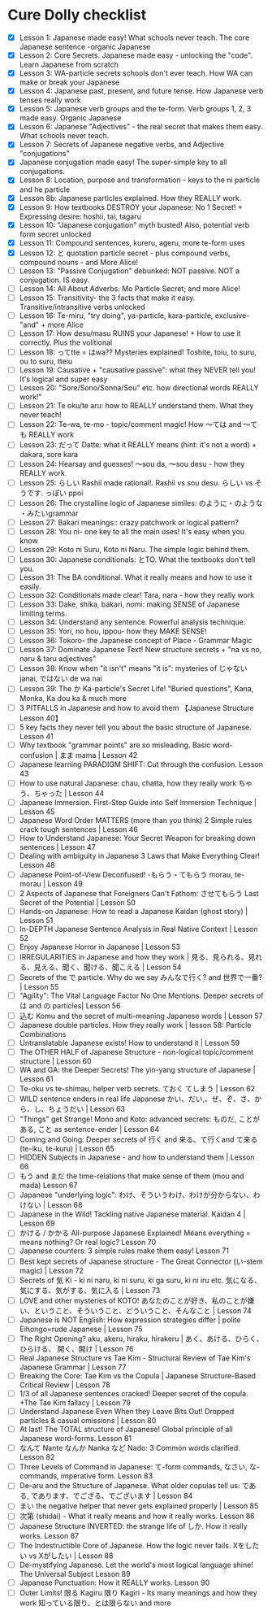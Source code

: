 # Cure Dolly checklist
- [x] Lesson 1: Japanese made easy! What schools never teach. The core Japanese sentence -organic Japanese
- [x] Lesson 2: Core Secrets. Japanese made easy - unlocking the "code". Learn Japanese from scratch
- [x] Lesson 3: WA-particle secrets schools don't ever teach. How WA can make or break your Japanese
- [x] Lesson 4: Japanese past, present, and future tense. How Japanese verb tenses really work
- [x] Lesson 5: Japanese verb groups and the te-form. Verb groups 1, 2, 3 made easy. Organic Japanese
- [x] Lesson 6: Japanese "Adjectives" - the real secret that makes them easy. What schools never teach.
- [x] Lesson 7: Secrets of Japanese negative verbs, and Adjective "conjugations"
- [x] Japanese conjugation made easy! The super-simple key to all conjugations.
- [x] Lesson 8: Location, purpose and transformation - keys to the ni particle and he particle
- [x] Lesson 8b: Japanese particles explained. How they REALLY work.
- [x] Lesson 9: How textbooks DESTROY your Japanese: No 1 Secret! + Expressing desire: hoshii, tai, tagaru
- [x] Lesson 10: "Japanese conjugation" myth busted! Also, potential verb form secret unlocked
- [x] Lesson 11:  Compound sentences, kureru, ageru, more te-form uses
- [x] Lesson 12: と quotation particle secret - plus compound verbs, compound nouns - and More Alice!
- [ ] Lesson 13: "Passive Conjugation" debunked: NOT passive. NOT a conjugation. IS easy.
- [ ] Lesson 14: All About Adverbs: Mo Particle Secret; and more Alice!
- [ ] Lesson 15: Transitivity- the 3 facts that make it easy. Transitive/intransitive verbs unlocked
- [ ] Lesson 16: Te-miru, "try doing", ya-particle, kara-particle, exclusive-"and" + more Alice
- [ ] Lesson 17: How desu/masu RUINS your Japanese! + How to use it correctly. Plus the volitional
- [ ] Lesson 18: ってtte = はwa?? Mysteries explained! Toshite, toiu, to suru, ou to suru, tteiu
- [ ] Lesson 19: Causative + "causative passive": what they NEVER tell you! It's logical and super easy
- [ ] Lesson 20:  "Sore/Sono/Sonna/Sou" etc. how directional words REALLY work!"
- [ ] Lesson 21: Te oku/te aru: how to REALLY understand them. What they never teach!
- [ ] Lesson 22: Te-wa, te-mo - topic/comment magic! How 〜ては and 〜ても REALLY work
- [ ] Lesson 23: だって Datte: what it REALLY means (hint: it's not a word) + dakara, sore kara
- [ ] Lesson 24: Hearsay and guesses!  〜sou da, 〜sou desu - how they REALLY work.
- [ ] Lesson 25: らしい Rashii made rational!. Rashii vs sou desu. らしい vs そうです. っぽい ppoi
- [ ] Lesson 26: The crystalline logic of Japanese similes: のように・のような ・みたいgrammar
- [ ] Lesson 27: Bakari meanings:: crazy patchwork or logical pattern?
- [ ] Lesson 28: You ni- one key to all the main uses! It's easy when you know
- [ ] Lesson 29: Koto ni Suru, Koto ni Naru. The simple logic behind them.
- [ ] Lesson 30: Japanese conditionals: とTO. What the textbooks don't tell you.
- [ ] Lesson 31: The BA conditional. What it really means and how to use it easily.
- [ ] Lesson 32: Conditionals made clear!  Tara, nara - how they really work
- [ ] Lesson 33: Dake, shika, bakari, nomi: making SENSE of Japanese limiting terms.
- [ ] Lesson 34: Understand any sentence. Powerful analysis technique.
- [ ] Lesson 35: Yori, no hou, ippou- how they MAKE SENSE!
- [ ] Lesson 36: Tokoro- the Japanese concept of Place - Grammar Magic
- [ ] Lesson 37: Dominate Japanese Text! New structure secrets + "na vs no, naru & taru adjectives"
- [ ] Lesson 38: Know when "it isn't" means "it is": mysteries of じゃない janai, ではない de wa nai
- [ ] Lesson 39: The か Ka-particle's Secret Life! "Buried questions", Kana, Monka, Ka dou ka & much more
- [ ] 3 PITFALLS in Japanese and how to avoid them 【Japanese Structure Lesson 40】
- [ ] 5 key facts they never tell you about the basic structure of Japanese. Lesson 41
- [ ] Why textbook "grammar points" are so misleading. Basic word-confusion | まま mama | Lesson 42
- [ ] Japanese learning PARADIGM SHIFT: Cut through the confusion. Lesson 43
- [ ] How to use natural Japanese: chau, chatta, how they really work  ちゃう、ちゃった | Lesson 44
- [ ] Japanese Immersion. First-Step Guide into Self Immersion Technique | Lesson 45
- [ ] Japanese Word Order MATTERS (more than you think) 2 Simple rules crack tough sentences | Lesson 46
- [ ] How to Understand Japanese: Your Secret Weapon for breaking down sentences | Lesson 47
- [ ] Dealing with ambiguity in Japanese 3 Laws that Make Everything Clear! Lesson 48
- [ ] Japanese Point-of-View Deconfused! -もらう・てもらう morau, te-morau | Lesson 49
- [ ] 2 Aspects of Japanese that Foreigners Can't Fathom: させてもらう Last Secret of the Potential | Lesson 50
- [ ] Hands-on Japanese: How to read a Japanese Kaidan (ghost story) | Lesson 51
- [ ] In-DEPTH Japanese Sentence Analysis in Real Native Context | Lesson 52
- [ ] Enjoy Japanese Horror in Japanese  | Lesson 53
- [ ] IRREGULARITIES in Japanese and how they work | 見る、見られる、見れる、見える、聞く、聞ける、聞こえる | Lesson 54
- [ ] Secrets of the で particle. Why do we say みんなで行く? and 世界で一番? | Lesson 55
- [ ] "Agility": The Vital Language Factor No One Mentions. Deeper secrets of は and の particles| Lesson 56
- [ ] 込む Komu and the secret of multi-meaning Japanese words | Lesson 57
- [ ] Japanese double particles. How they really work | lesson 58: Particle Combinations
- [ ] Untranslatable Japanese exists! How to understand it | Lesson 59
- [ ] The OTHER HALF of Japanese Structure - non-logical topic/comment structure | Lesson 60
- [ ] WA and GA: the Deeper Secrets! The yin-yang structure of Japanese | Lesson 61
- [ ] Te-oku vs te-shimau, helper verb secrets. ておく てしまう | Lesson 62
- [ ] WILD sentence enders in real life Japanese かい、だい,、ぜ、ぞ、さ、から、し、ちょうだい | Lesson 63
- [ ] "Things" get Strange! Mono and Koto: advanced secrets: ものだ, ことがある, こと as sentence-ender | Lesson 64
- [ ] Coming and Going: Deeper secrets of 行く and 来る、て行くand て来る (te-iku, te-kuru) | Lesson 65
- [ ] HIDDEN Subjects in Japanese - and how to understand them | Lesson 66
- [ ] もう and まだ the time-relations that make sense of them (mou and mada) Lesson 67
- [ ] Japanese "underlying logic": わけ、そういうわけ、わけが分からない、わけない | Lesson 68
- [ ] Japanese in the Wild! Tackling native Japanese material. Kaidan 4 | Lesson 69
- [ ] かける / かかる All-purpose Japanese Explained! Means everything = means nothing? Or real logic? Lesson 70
- [ ] Japanese counters: 3 simple rules make them easy! Lesson 71
- [ ] Best kept secrets of Japanese structure - The Great Connector (い-stem magic) | Lesson 72
- [ ] Secrets of 気 Ki - ki ni naru, ki ni suru, ki ga suru, ki ni iru etc. 気になる、気にする、気がする、気に入る | Lesson 73
- [ ] LOVE and other mysteries of KOTO! あなたのことが好き、私のことが嫌い、ということ、そういうこと、どういうこと、そんなこと | Lesson 74
- [ ] Japanese is NOT English: How expression strategies differ | polite Eihongo=rude Japanese | Lesson 75
- [ ] The Right Opening? aku, akeru, hiraku, hirakeru | あく、あける、ひらく、ひらける、 開く、開け | Lesson 76
- [ ] Real Japanese Structure vs Tae Kim - Structural Review of Tae Kim's Japanese Grammar | Lesson 77
- [ ] Breaking the Core: Tae Kim vs the Copula | Japanese Structure-Based Critical Review | Lesson 78
- [ ] 1/3 of all Japanese sentences cracked! Deeper secret of the copula. +The Tae Kim fallacy | Lesson 79
- [ ] Understand Japanese Even When they Leave Bits Out! Dropped particles & casual omissions | Lesson 80
- [ ] At last! The TOTAL structure of Japanese! Global principle of all Japanese word-forms. Lesson 81
- [ ] なんて Nante なんか Nanka など Nado: 3 Common words clarified. Lesson 82
- [ ] Three Levels of Command in Japanese: て-form commands, なさい,  な-commands, imperative form. Lesson 83
- [ ] De-aru and the Structure of Japanese. What older copulas tell us: である, であります、でござる、でございます | Lesson 84
- [ ] まい the negative helper that never gets explained properly | Lesson 85
- [ ] 次第 (shidai) - What it really means and how it really works. Lesson 86
- [ ] Japanese Structure INVERTED: the strange life of しか. How it really works. Lesson 87
- [ ] The Indestructible Core of Japanese. How the logic never fails. Xをしたい vs Xがしたい  | Lesson  88
- [ ] De-mystifying Japanese. Let the world's most logical language shine! The Universal Subject Lesson 89
- [ ] Japanese Punctuation: How it REALLY works. Lesson 90
- [ ] Outer Limits! 限る Kagiru 限り Kagiri -  Its many meanings and how they work 知っている限り、とは限らない and more
